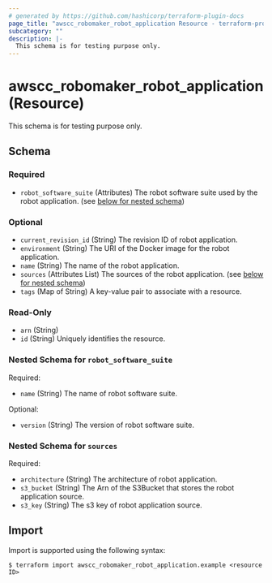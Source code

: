 ```yaml
---
# generated by https://github.com/hashicorp/terraform-plugin-docs
page_title: "awscc_robomaker_robot_application Resource - terraform-provider-awscc"
subcategory: ""
description: |-
  This schema is for testing purpose only.
---
```


# awscc_robomaker_robot_application (Resource)

This schema is for testing purpose only.



<!-- schema generated by tfplugindocs -->
## Schema

### Required

- `robot_software_suite` (Attributes) The robot software suite used by the robot application. (see [below for nested schema](#nestedatt--robot_software_suite))

### Optional

- `current_revision_id` (String) The revision ID of robot application.
- `environment` (String) The URI of the Docker image for the robot application.
- `name` (String) The name of the robot application.
- `sources` (Attributes List) The sources of the robot application. (see [below for nested schema](#nestedatt--sources))
- `tags` (Map of String) A key-value pair to associate with a resource.

### Read-Only

- `arn` (String)
- `id` (String) Uniquely identifies the resource.

<a id="nestedatt--robot_software_suite"></a>
### Nested Schema for `robot_software_suite`

Required:

- `name` (String) The name of robot software suite.

Optional:

- `version` (String) The version of robot software suite.


<a id="nestedatt--sources"></a>
### Nested Schema for `sources`

Required:

- `architecture` (String) The architecture of robot application.
- `s3_bucket` (String) The Arn of the S3Bucket that stores the robot application source.
- `s3_key` (String) The s3 key of robot application source.

## Import

Import is supported using the following syntax:

```shell
$ terraform import awscc_robomaker_robot_application.example <resource ID>
```
